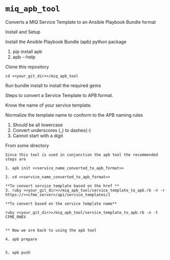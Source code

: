 # ```miq_apb_tool```

Converts a MIQ Service Template to an Ansible Playbook Bundle format

Install and Setup

Install the Ansible Playbook Bundle (apb) python package

1.	pip install apb
2.	apb --help
  

Clone this repository

```
cd <<your_git_dir>>/miq_apb_tool
```

Run bundle install to install the required gems


Steps to convert a Service Template to APB format.

Know the name of your service template.

Normalize the template name to conform to the APB naming rules

1.  Should be all lowercase
1.  Convert underscores (_) to dashes(-)
1.  Cannot start with a digit
  


From some directory


```
Since this tool is used in conjunction the apb tool the recommended steps are

1. apb init <<service_name_converted_to_apb_format>>

2. cd <<service_name_converted_to_apb_format>>

**To convert service template based on the href **
3. ruby <<your_git_dir>>/miq_apb_tool/service_template_to_apb.rb -n -r https://<<cfme_server>/api/service_templates/1

**To convert based on the service template name**

ruby <<your_git_dir>>/miq_apb_tool/service_template_to_apb.rb -n -t CFME_RHEV


** Now we are back to using the apb tool

4. apb prepare
      

5. apb push

```